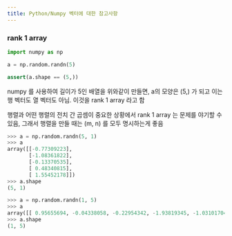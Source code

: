 ```yaml
---
title: Python/Numpy 벡터에 대한 참고사항
---
```


### rank 1 array

```python
import numpy as np

a = np.random.randn(5)

assert(a.shape == (5,))
```

numpy 를 사용하여 길이가 5인 배열을 위와같이 만들면, a의 모양은 (5,) 가 되고 이는 행 벡터도 열 벡터도 아님. 이것을 rank 1 array 라고 함

행렬과 어떤 행렬의 전치 간 곱셈이 중요한 상황에서 rank 1 array 는 문제를 야기할 수 있음, 그래서 행렬을 만들 때는 (m, n) 를 모두 명시하는게 좋음

```python
>>> a = np.random.randn(5, 1)
>>> a
array([[-0.77309223],
       [-1.08361822],
       [-0.13370535],
       [ 0.48340815],
       [ 1.55452178]])
>>> a.shape
(5, 1)

>>> a = np.random.randn(1, 5)
>>> a
array([[ 0.95655694, -0.04338058, -0.22954342, -1.93819345, -1.03101704]])
>>> a.shape
(1, 5)
```